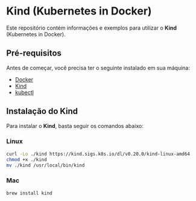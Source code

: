# Kind (Kubernetes in Docker)

Este repositório contém informações e exemplos para utilizar o **Kind** (Kubernetes in Docker).

## Pré-requisitos

Antes de começar, você precisa ter o seguinte instalado em sua máquina:

- [Docker](https://docs.docker.com/get-docker/)
- [Kind](https://kind.sigs.k8s.io/docs/user/quick-start/#installation)
- [kubectl](https://kubernetes.io/docs/tasks/tools/install-kubectl/)

## Instalação do Kind

Para instalar o **Kind**, basta seguir os comandos abaixo:

### Linux

```bash
curl -Lo ./kind https://kind.sigs.k8s.io/dl/v0.20.0/kind-linux-amd64
chmod +x ./kind
mv ./kind /usr/local/bin/kind
```

### Mac
```bash
brew install kind
```


